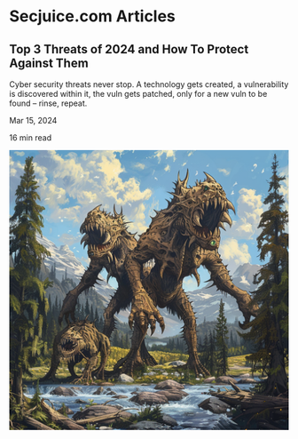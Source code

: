 # Secjuice.com Articles

## Top 3 Threats of 2024 and How To Protect Against Them

Cyber security threats never stop. A technology gets created, a vulnerability is discovered within it, the vuln gets patched, only for a new vuln to be found – rinse, repeat.

Mar 15, 2024

16 min read

![This AI-generated image was created on Midjourney](./content/images/size/w1000/2024/03/cafeperc_3-headed_cybersecurity_monster_in_a_forest_mountains_562c7e07-2205-4f8d-bc1d-4f7636249ccc_2.png)



